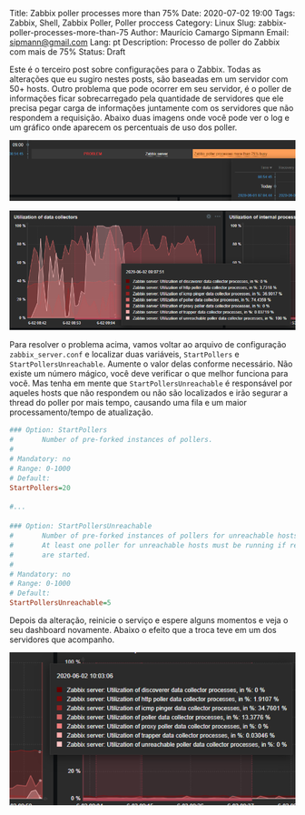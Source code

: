 Title: Zabbix poller processes more than 75%
Date: 2020-07-02 19:00
Tags: Zabbix, Shell, Zabbix Poller, Poller proccess
Category: Linux
Slug: zabbix-poller-processes-more-than-75
Author: Maurício Camargo Sipmann
Email: sipmann@gmail.com
Lang: pt
Description: Processo de poller do Zabbix com mais de 75%
Status: Draft

Este é o terceiro post sobre configurações para o Zabbix. Todas as alterações que eu sugiro nestes posts, são baseadas em um servidor com 50+ hosts. Outro problema que pode ocorrer em seu servidor, é o poller de informações ficar sobrecarregado pela quantidade de servidores que ele precisa pegar carga de informações juntamente com os servidores que não respondem a requisição. Abaixo duas imagens onde você pode ver o log e um gráfico onde aparecem os percentuais de uso dos poller. 

![Dashboard log sobre o processo do poller](images/zabbix_pooler.png)

![Gráfico mostrando o percentual de utilização de cada coletor](images/zabbix_pooler_3.png)

Para resolver o problema acima, vamos voltar ao arquivo de configuração `zabbix_server.conf` e localizar duas variáveis, `StartPollers` e `StartPollersUnreachable`. Aumente o valor delas conforme necessário. Não existe um número mágico, você deve verificar o que melhor funciona para você. Mas tenha em mente que `StartPollersUnreachable` é responsável por aqueles hosts que não respondem ou não são localizados e irão segurar a thread do poller por mais tempo, causando uma fila e um maior processamento/tempo de atualização.

```ini
### Option: StartPollers
#       Number of pre-forked instances of pollers.
#
# Mandatory: no
# Range: 0-1000
# Default:
StartPollers=20

#...

### Option: StartPollersUnreachable
#       Number of pre-forked instances of pollers for unreachable hosts (including IPMI and Java).
#       At least one poller for unreachable hosts must be running if regular, IPMI or Java pollers
#       are started.
#
# Mandatory: no
# Range: 0-1000
# Default:
StartPollersUnreachable=5
```

Depois da alteração, reinicie o serviço e espere alguns momentos e veja o seu dashboard novamente. Abaixo o efeito que a troca teve em um dos servidores que acompanho.

![Gráfico mostrando os novos percentuais de utilização dos processos após as alterações](images/zabbix_pooler_4.png)

